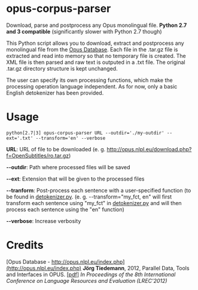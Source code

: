 # opus-corpus-parser
Download, parse and postprocess any Opus monolingual file. **Python 2.7 and 3 compatible** (significantly slower with Python 2.7 though)

This Python script allows you to download, extract and postprocess any monolingual file from the [Opus Database](http://opus.nlpl.eu/index.php). Each file in the .tar.gz file is extracted and read into memory so that no temporary file is created. The XML file is then parsed and raw text is outputed in a .txt file. The original .tar.gz directory structure is kept unchanged.

The user can specify its own processing functions, which make the processing operation language independent. As for now, only a basic English detokenizer has been provided. 

# Usage
```
python[2.7|3] opus-corpus-parser URL --outdir='./my-outdir' --ext='.txt' --transform='en' --verbose
```

**URL**: URL of file to be downloaded (e. g. http://opus.nlpl.eu/download.php?f=OpenSubtitles/ro.tar.gz)

**--outdir**: Path where processed files will be saved

**--ext**: Extension that will be given to the processed files

**--tranform**: Post-process each sentence with a user-specified function (to be found in [detokenizer.py](detokenizer.py).
(e. g. --transform="my_fct, en" will first transform each sentence using "my_fct" in [detokenizer.py](detokenizer.py) and will then process each sentence using the "en" function)

**--verbose**: Increase verbosity

# Credits
[Opus Database - http://opus.nlpl.eu/index.php](http://opus.nlpl.eu/index.php)
**Jörg Tiedemann**, 2012, Parallel Data, Tools and Interfaces in OPUS.  [\[pdf\]](http://www.lrec-conf.org/proceedings/lrec2012/pdf/463_Paper.pdf)  *In  Proceedings of the 8th International Conference on Language Resources and Evaluation (LREC'2012)*
